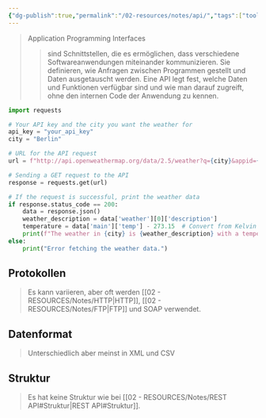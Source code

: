 ```yaml
---
{"dg-publish":true,"permalink":"/02-resources/notes/api/","tags":["tools","informatik/code"],"noteIcon":"","updated":"2025-09-16T10:37:46.000+02:00"}
---
```


>Application Programming Interfaces
>>sind Schnittstellen, die es ermöglichen, dass verschiedene Softwareanwendungen miteinander kommunizieren. Sie definieren, wie Anfragen zwischen Programmen gestellt und Daten ausgetauscht werden. Eine API legt fest, welche Daten und Funktionen verfügbar sind und wie man darauf zugreift, ohne den internen Code der Anwendung zu kennen.

```python
import requests

# Your API key and the city you want the weather for
api_key = "your_api_key"
city = "Berlin"

# URL for the API request
url = f"http://api.openweathermap.org/data/2.5/weather?q={city}&appid={api_key}"

# Sending a GET request to the API
response = requests.get(url)

# If the request is successful, print the weather data
if response.status_code == 200:
    data = response.json()
    weather_description = data['weather'][0]['description']
    temperature = data['main']['temp'] - 273.15  # Convert from Kelvin to Celsius
    print(f"The weather in {city} is {weather_description} with a temperature of {temperature:.2f}°C.")
else:
    print("Error fetching the weather data.")
```

## Protokollen
>Es kann variieren, aber oft werden [[02 - RESOURCES/Notes/HTTP\|HTTP]], [[02 - RESOURCES/Notes/FTP\|FTP]] und SOAP verwendet.

## Datenformat
>Unterschiedlich aber meinst in XML und CSV

## Struktur
> Es hat keine Struktur wie bei [[02 - RESOURCES/Notes/REST API#Struktur\|REST API#Struktur]].